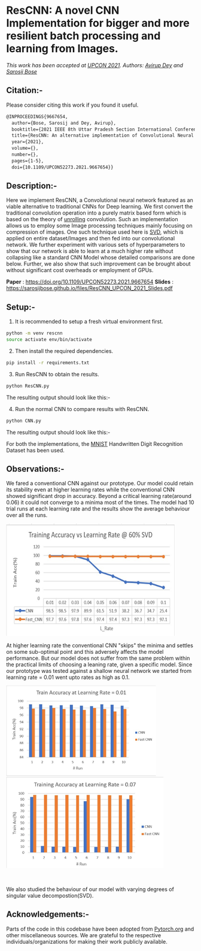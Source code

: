 # ResCNN: A novel CNN Implementation for bigger and more resilient batch processing and learning from Images.

*This work has been accepted at [UPCON 2021](http://upcon2021.in/). Authors: [Avirup Dey](https://avirupju.github.io/) and [Sarosij Bose](https://sarosijbose.github.io/)*  

## Citation:-
Please consider citing this work if you found it useful.
```latex
@INPROCEEDINGS{9667654,
  author={Bose, Sarosij and Dey, Avirup},
  booktitle={2021 IEEE 8th Uttar Pradesh Section International Conference on Electrical, Electronics and Computer Engineering (UPCON)}, 
  title={ResCNN: An alternative implementation of Convolutional Neural Networks}, 
  year={2021},
  volume={},
  number={},
  pages={1-5},
  doi={10.1109/UPCON52273.2021.9667654}}
  ```

## Description:-
Here we implement ResCNN, a Convolutional neural network featured as an viable alternative to traditional CNNs for Deep learning. We first convert the traditional convolution operation into a purely matrix based form which is based on the theory of [unrolling](https://hal.inria.fr/inria-00112631/document) convolution. Such an implementation allows us to employ some Image processing techniques mainly focusing on compression of images. One such technique used here is [SVD](https://en.wikipedia.org/wiki/Singular_value_decomposition), which is applied on entire dataset/Images and then fed into our convolutional network. We further experiment with various sets of hyperparameters to show that our network is able to learn at a much higher rate without collapsing like a standard CNN Model whose detailed comparisons are done below. Further, we also show that such improvement can be brought about without significant cost overheads or employment of GPUs. 

**Paper** : https://doi.org/10.1109/UPCON52273.2021.9667654 
**Slides** : https://sarosijbose.github.io/files/ResCNN_UPCON_2021_Slides.pdf 

## Setup:-  

1. It is recommended to setup a fresh virtual environment first.  
```bash
python -m venv rescnn
source activate env/bin/activate
```

2. Then install the required dependencies.  
```bash
pip install -r requirements.txt
```

3. Run ResCNN to obtain the results.
```python 
python ResCNN.py
```
The resulting output should look like this:-  

4. Run the normal CNN to compare results with ResCNN.
```python
python CNN.py
```
The resulting output should look like this:-  


For both the implementations, the [MNIST](https://en.wikipedia.org/wiki/MNIST_database) Handwritten Digit Recognition Dataset has been used. 

## Observations:-  
We fared a conventional CNN against our prototype. Our model could retain its stability even at higher learning rates while the conventional
CNN showed significant drop in accuracy. Beyond a critical learning rate(around 0.06) it could not converge to a minima most of the times. The model had 
10 trial runs at each learning rate and the results show the average behaviour over all the runs.<br>

<img src = "https://github.com/AvirupJU/Fast_Convolution/blob/main/Results/acc_lr.jpg" height="300px" width="450px">

At higher learning rate the conventional CNN "skips" the minima and settles on some sub-optimal point and this adversely affects the model performance.
But our model does not suffer from the same problem within the practical limits of choosing a leaning rate, given a specific model.
Since our prototype was tested against a shallow neural network we started from learning rate = 0.01 went upto rates as high as 0.1.<br>

<p float="left">
  <img src="https://github.com/AvirupJU/Fast_Convolution/blob/main/Results/lr_0.01.jpg" width="400px" />
  <img src="https://github.com/AvirupJU/Fast_Convolution/blob/main/Results/lr_0.07.jpg" width="420px" /> 
</p><br>

We also studied the behaviour of our model with varying degrees of singular value decompostion(SVD).


## Acknowledgements:-  
Parts of the code in this codebase have been adopted from [Pytorch.org](Pytorch.org) and other miscellaneous sources. We are grateful to the respective individuals/organizations for making their work publicly available.
